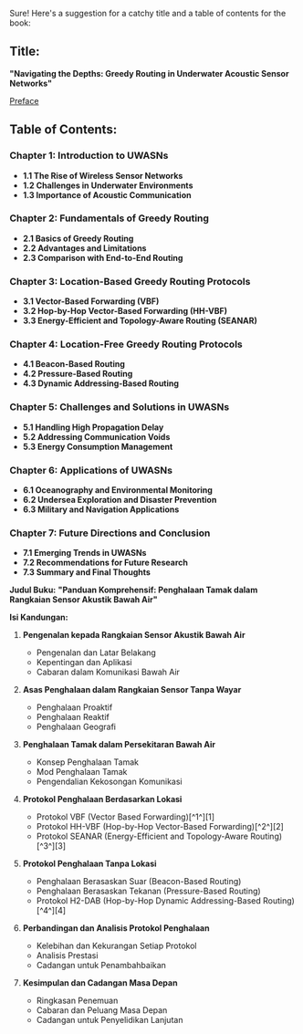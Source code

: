 Sure! Here's a suggestion for a catchy title and a table of contents for the book:

## Title: 
**"Navigating the Depths: Greedy Routing in Underwater Acoustic Sensor Networks"**

[Preface](preface)
## Table of Contents:

### Chapter 1: **Introduction to UWASNs**
- **1.1 The Rise of Wireless Sensor Networks**
- **1.2 Challenges in Underwater Environments**
- **1.3 Importance of Acoustic Communication**

### Chapter 2: **Fundamentals of Greedy Routing**
- **2.1 Basics of Greedy Routing**
- **2.2 Advantages and Limitations**
- **2.3 Comparison with End-to-End Routing**

### Chapter 3: **Location-Based Greedy Routing Protocols**
- **3.1 Vector-Based Forwarding (VBF)**
- **3.2 Hop-by-Hop Vector-Based Forwarding (HH-VBF)**
- **3.3 Energy-Efficient and Topology-Aware Routing (SEANAR)**

### Chapter 4: **Location-Free Greedy Routing Protocols**
- **4.1 Beacon-Based Routing**
- **4.2 Pressure-Based Routing**
- **4.3 Dynamic Addressing-Based Routing**

### Chapter 5: **Challenges and Solutions in UWASNs**
- **5.1 Handling High Propagation Delay**
- **5.2 Addressing Communication Voids**
- **5.3 Energy Consumption Management**

### Chapter 6: **Applications of UWASNs**
- **6.1 Oceanography and Environmental Monitoring**
- **6.2 Undersea Exploration and Disaster Prevention**
- **6.3 Military and Navigation Applications**

### Chapter 7: **Future Directions and Conclusion**
- **7.1 Emerging Trends in UWASNs**
- **7.2 Recommendations for Future Research**
- **7.3 Summary and Final Thoughts**

**Judul Buku:**
**"Panduan Komprehensif: Penghalaan Tamak dalam Rangkaian Sensor Akustik Bawah Air"**

**Isi Kandungan:**

1. **Pengenalan kepada Rangkaian Sensor Akustik Bawah Air**
   - Pengenalan dan Latar Belakang
   - Kepentingan dan Aplikasi
   - Cabaran dalam Komunikasi Bawah Air

2. **Asas Penghalaan dalam Rangkaian Sensor Tanpa Wayar**
   - Penghalaan Proaktif
   - Penghalaan Reaktif
   - Penghalaan Geografi

3. **Penghalaan Tamak dalam Persekitaran Bawah Air**
   - Konsep Penghalaan Tamak
   - Mod Penghalaan Tamak
   - Pengendalian Kekosongan Komunikasi

4. **Protokol Penghalaan Berdasarkan Lokasi**
   - Protokol VBF (Vector Based Forwarding)[^1^][1]
   - Protokol HH-VBF (Hop-by-Hop Vector-Based Forwarding)[^2^][2]
   - Protokol SEANAR (Energy-Efficient and Topology-Aware Routing)[^3^][3]

5. **Protokol Penghalaan Tanpa Lokasi**
   - Penghalaan Berasaskan Suar (Beacon-Based Routing)
   - Penghalaan Berasaskan Tekanan (Pressure-Based Routing)
   - Protokol H2-DAB (Hop-by-Hop Dynamic Addressing-Based Routing)[^4^][4]

6. **Perbandingan dan Analisis Protokol Penghalaan**
   - Kelebihan dan Kekurangan Setiap Protokol
   - Analisis Prestasi
   - Cadangan untuk Penambahbaikan

7. **Kesimpulan dan Cadangan Masa Depan**
   - Ringkasan Penemuan
   - Cabaran dan Peluang Masa Depan
   - Cadangan untuk Penyelidikan Lanjutan


